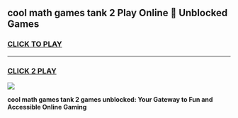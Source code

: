 
## cool math games tank 2 Play Online 👋 Unblocked Games
<h3>
<a href="https://news.freeplayer.one?title=cool_math_games_tank_2&ref=17CMG">CLICK TO PLAY</a></h3>
<hr>

<h3>
<a href="https://news.freeplayer.one?title=cool_math_games_tank_2&ref=17CMG">CLICK 2 PLAY</a>
  
</h3>

<a href="https://news.freeplayer.one?title=cool_math_games_tank_2&ref=17CMG/"><img src="https://clearcache.store/games.png"></a>


**cool math games tank 2 games unblocked: Your Gateway to Fun and Accessible Online Gaming**
